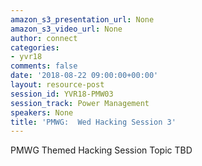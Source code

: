 ```yaml
---
amazon_s3_presentation_url: None
amazon_s3_video_url: None
author: connect
categories:
- yvr18
comments: false
date: '2018-08-22 09:00:00+00:00'
layout: resource-post
session_id: YVR18-PMW03
session_track: Power Management
speakers: None
title: 'PMWG:  Wed Hacking Session 3'
---
```


PMWG Themed Hacking Session Topic TBD